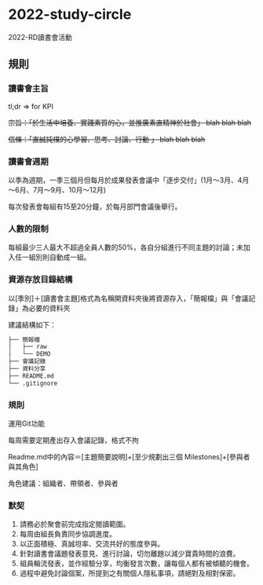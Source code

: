 # 2022-study-circle
2022-RD讀書會活動

## 規則

### 讀書會主旨
  <p>tl;dr => for KPI</p>
    
  <strike> 宗旨：「於生活中培養、實踐素質的心，並推廣素直精神於社會」 blah blah blah</strike>
  
  <strike> 信條：「直誠純樸的心學習、思考、討論、行動 」 blah blah blah </strike>
  

### 讀書會週期
  以季為週期，一季三個月但每月於成果發表會議中「逐步交付」(1月～3月、4月～6月、7月～9月、10月～12月)
  
  每次發表會每組有15至20分鐘，於每月部門會議後舉行。

### 人數的限制
  每組最少三人最大不超過全員人數的50%，各自分組進行不同主題的討論；未加入任一組別則自動成一組。

### 資源存放目錄結構
以[季別]＋[讀書會主題]格式為名稱開資料夾後將資源存入，「簡報檔」與「會議記錄」為必要的資料夾

建議結構如下：
```bash
├── 簡報檔
│   ├── raw
│   └── DEMO
├── 會議記錄
├── 資料分享
├── README.md
└── .gitignore
```

### 規則
運用Git功能

每周需要定期產出存入會議記錄，格式不拘

Readme.md中的內容＝[主題簡要說明]+[至少規劃出三個 Milestones]+[參與者與其角色]

角色建議：組織者、帶領者、參與者

### 默契

1. 請務必於聚會前完成指定閱讀範圍。
2. 每周由組長負責同步協調進度。
3. 以正面積極、真誠坦率、交流共好的態度參與。
4. 針對讀書會議題發表意見、進行討論，切勿離題以減少寶貴時間的浪費。
5. 組員輪流發表，並作經驗分享，均衡發言次數，讓每個人都有被傾聽的機會。
6. 過程中避免討論個案，所提到之有關個人隱私事項，請絕對及相對保密。
